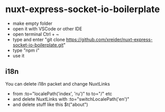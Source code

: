 # nuxt-express-socket-io-boilerplate

* make empty folder
* open it with VSCode or other IDE
* open terminal Ctrl + ~
* type and enter "git clone https://github.com/xreider/nuxt-express-socket-io-boilerplate.git"
* type "npm i"
* use it

## i18n
You can delete i18n packet and change NuxtLinks
* from :to="localePath('index', 'ru')" to to="/" etc
* and delete NuxtLinks with :to="switchLocalePath('en')"
* and delete stuff like this $t("about") 
